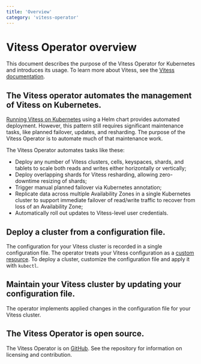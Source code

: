 ```yaml
---
title: 'Overview'
category: 'vitess-operator'
---
```


# Vitess Operator overview

This document describes the purpose of the Vitess Operator for Kubernetes and introduces its usage. To learn more about Vitess, see the [Vitess documentation](https://vitess.io/docs). 

## The Vitess operator automates the management of Vitess on Kubernetes.

[Running Vitess on Kubernetes](https://vitess.io/docs/get-started/kubernetes/) using a Helm chart provides automated deployment. However, this pattern still requires significant maintenance tasks, like planned failover, updates, and resharding. The purpose of the Vitess Operator is to automate much of that maintenance work.

The Vitess Operator automates tasks like these:

+ Deploy any number of Vitess clusters, cells, keyspaces, shards, and tablets to scale both reads and writes either horizontally or vertically;
+ Deploy overlapping shards for Vitess resharding, allowing zero-downtime resizing of shards;
+ Trigger manual planned failover via Kubernetes annotation;
+ Replicate data across multiple Availability Zones in a single Kubernetes cluster to support immediate failover of read/write traffic to recover from loss of an Availability Zone;
+ Automatically roll out updates to Vitess-level user credentials.

## Deploy a cluster from a configuration file.

The configuration for your Vitess cluster is recorded in a single configuration file. The operator treats your Vitess configuration as a [custom resource](https://kubernetes.io/docs/concepts/extend-kubernetes/api-extension/custom-resources/). To deploy a cluster, customize the configuration file and apply it with `kubectl`.

## Maintain your Vitess cluster by updating your configuration file.

The operator implements applied changes in the configuration file for your Vitess cluster.

## The Vitess Operator is open source.

The Vitess Operator is on [GitHub](https://github.com/planetscale/vitess-operator). See the repository for information on licensing and contribution.
